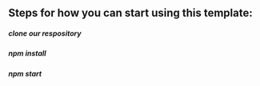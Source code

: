 

## Steps for how you can start using this template: 

##### clone our respository

##### npm install

##### npm start
